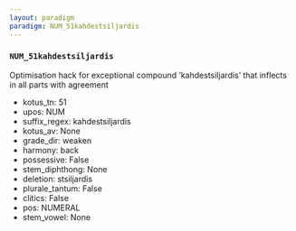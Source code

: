 ```yaml
---
layout: paradigm
paradigm: NUM_51kahdestsiljardis
---
```

### ` NUM_51kahdestsiljardis `

Optimisation hack for exceptional compound ’kahdestsiljardis’ that inflects in all parts with agreement
* kotus_tn: 51
* upos: NUM
* suffix_regex: kahdestsiljardis
* kotus_av: None
* grade_dir: weaken
* harmony: back
* possessive: False
* stem_diphthong: None
* deletion: stsiljardis
* plurale_tantum: False
* clitics: False
* pos: NUMERAL
* stem_vowel: None
